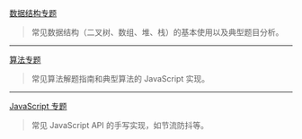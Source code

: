 


[数据结构专题](/docs/jilu/)

> 常见数据结构（二叉树、数组、堆、栈）的基本使用以及典型题目分析。

----

[算法专题](/docs/jinjie/)

>  常见算法解题指南和典型算法的 JavaScript 实现。

----

[JavaScript 专题](/docs/JS/)

> 常见 JavaScript API 的手写实现，如节流防抖等。